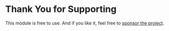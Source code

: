 # Thank You for Supporting
This module is free to use. And if you like it, feel free to [sponsor the project](https://github.com/sponsors/jakob-bagterp).
